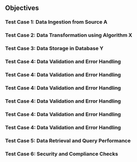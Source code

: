 ## Objectives
### Test Case 1: Data Ingestion from Source A
### Test Case 2: Data Transformation using Algorithm X
### Test Case 3: Data Storage in Database Y
### Test Case 4: Data Validation and Error Handling
### Test Case 4: Data Validation and Error Handling
### Test Case 4: Data Validation and Error Handling
### Test Case 4: Data Validation and Error Handling
### Test Case 4: Data Validation and Error Handling
### Test Case 4: Data Validation and Error Handling
### Test Case 5: Data Retrieval and Query Performance
### Test Case 6: Security and Compliance Checks

